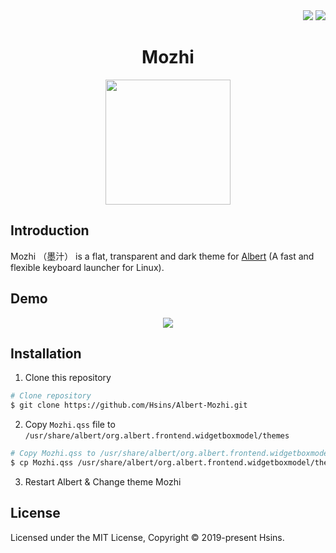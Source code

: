 <div align="right">
  <img src="https://img.shields.io/badge/Completion-100%25-blue.svg" />
  <a href="https://github.com/Hsins/Albert-Mozhi/blob/master/LICENSE" alt="License">
    <img src="https://img.shields.io/github/license/Hsins/Albert-Mozhi.svg" />
  </a>
</div>

<div align="center">

# Mozhi

<img src="https://user-images.githubusercontent.com/26391143/70884555-4016f280-2011-11ea-9ba6-42b3e8892dc1.png" height="200">

</div>

## Introduction

Mozhi （墨汁） is a flat, transparent and dark theme for [Albert](https://github.com/albertlauncher/albert) (A fast and flexible keyboard launcher for Linux).
  
## Demo

<div align="center">
  <img src="demo/demo.gif" />
</div>


## Installation

1. Clone this repository

```bash
# Clone repository
$ git clone https://github.com/Hsins/Albert-Mozhi.git
```

2. Copy `Mozhi.qss` file to `/usr/share/albert/org.albert.frontend.widgetboxmodel/themes`

```bash
# Copy Mozhi.qss to /usr/share/albert/org.albert.frontend.widgetboxmodel/themes
$ cp Mozhi.qss /usr/share/albert/org.albert.frontend.widgetboxmodel/themes/
```

3. Restart Albert & Change theme Mozhi

## License

Licensed under the MIT License, Copyright © 2019-present Hsins.
